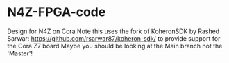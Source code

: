 # N4Z-FPGA-code
Design for N4Z on Cora
Note this uses the fork of KoheronSDK by Rashed Sarwar: https://github.com/rsarwar87/koheron-sdk/ to provide support for the Cora Z7 board
Maybe you should be looking at the Main branch not the 'Master'!
